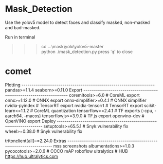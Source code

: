 # Mask_Detection
Use the yolov5 model to detect faces and classify masked, non-masked and bad-masked.

Run in terminal
>>> cd ...\mask\yolo\yolov5-master\
>>> python .\mask_detection.py
press 'q' to close

# comet
Plotting --------------------------------------------------------------------
pandas>=1.1.4
seaborn>=0.11.0
Export ----------------------------------------------------------------------
coremltools>=6.0  # CoreML export
onnx>=1.12.0  # ONNX export
onnx-simplifier>=0.4.1  # ONNX simplifier
nvidia-pyindex  # TensorRT export
nvidia-tensorrt  # TensorRT export
scikit-learn<=1.1.2  # CoreML quantization
tensorflow>=2.4.1  # TF exports (-cpu, -aarch64, -macos)
tensorflowjs>=3.9.0  # TF.js export
openvino-dev  # OpenVINO export
Deploy ----------------------------------------------------------------------
setuptools>=65.5.1 # Snyk vulnerability fix
wheel>=0.38.0 # Snyk vulnerability fix

tritonclient[all]~=2.24.0
Extras ----------------------------------------------------------------------
mss  screenshots
albumentations>=1.0.3
pycocotools>=2.0.6  # COCO mAP
roboflow
ultralytics  # HUB https://hub.ultralytics.com
